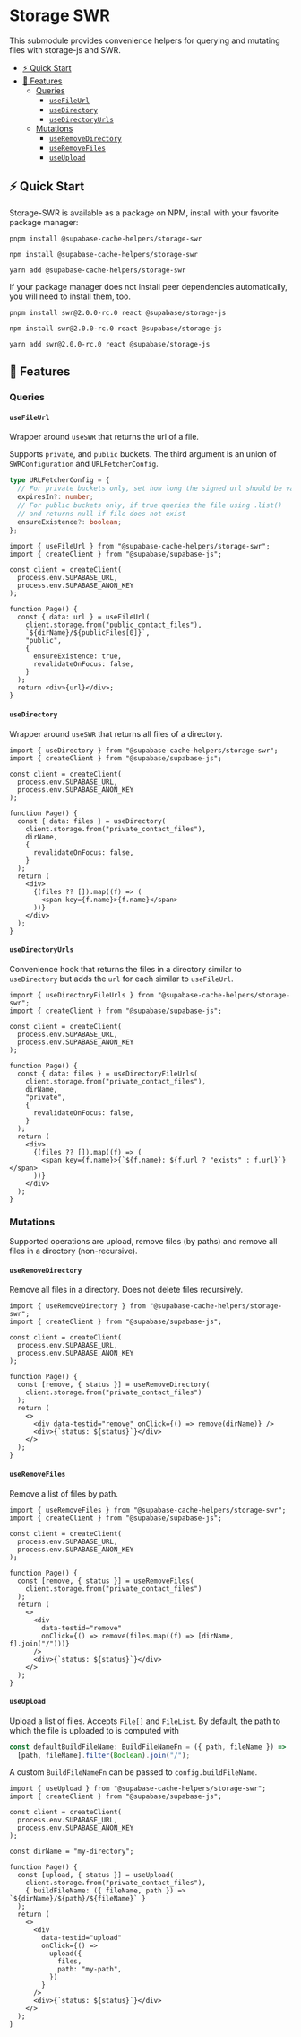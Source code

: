 # Storage SWR

This submodule provides convenience helpers for querying and mutating files with storage-js and SWR.

- [⚡️ Quick Start](#️-quick-start)
- [📝 Features](#-features)
  - [Queries](#queries)
    - [`useFileUrl`](#usefileurl)
    - [`useDirectory`](#usedirectory)
    - [`useDirectoryUrls`](#usedirectoryurls)
  - [Mutations](#mutations)
    - [`useRemoveDirectory`](#useremovedirectory)
    - [`useRemoveFiles`](#useremovefiles)
    - [`useUpload`](#useupload)

## ⚡️ Quick Start

Storage-SWR is available as a package on NPM, install with your favorite package manager:

```shell
pnpm install @supabase-cache-helpers/storage-swr

npm install @supabase-cache-helpers/storage-swr

yarn add @supabase-cache-helpers/storage-swr
```

If your package manager does not install peer dependencies automatically, you will need to install them, too.

```shell
pnpm install swr@2.0.0-rc.0 react @supabase/storage-js

npm install swr@2.0.0-rc.0 react @supabase/storage-js

yarn add swr@2.0.0-rc.0 react @supabase/storage-js
```

## 📝 Features

### Queries

#### `useFileUrl`

Wrapper around `useSWR` that returns the url of a file.

Supports `private`, and `public` buckets. The third argument is an union of `SWRConfiguration` and `URLFetcherConfig`.

```ts
type URLFetcherConfig = {
  // For private buckets only, set how long the signed url should be valid
  expiresIn?: number;
  // For public buckets only, if true queries the file using .list()
  // and returns null if file does not exist
  ensureExistence?: boolean;
};
```

```tsx
import { useFileUrl } from "@supabase-cache-helpers/storage-swr";
import { createClient } from "@supabase/supabase-js";

const client = createClient(
  process.env.SUPABASE_URL,
  process.env.SUPABASE_ANON_KEY
);

function Page() {
  const { data: url } = useFileUrl(
    client.storage.from("public_contact_files"),
    `${dirName}/${publicFiles[0]}`,
    "public",
    {
      ensureExistence: true,
      revalidateOnFocus: false,
    }
  );
  return <div>{url}</div>;
}
```

#### `useDirectory`

Wrapper around `useSWR` that returns all files of a directory.

```tsx
import { useDirectory } from "@supabase-cache-helpers/storage-swr";
import { createClient } from "@supabase/supabase-js";

const client = createClient(
  process.env.SUPABASE_URL,
  process.env.SUPABASE_ANON_KEY
);

function Page() {
  const { data: files } = useDirectory(
    client.storage.from("private_contact_files"),
    dirName,
    {
      revalidateOnFocus: false,
    }
  );
  return (
    <div>
      {(files ?? []).map((f) => (
        <span key={f.name}>{f.name}</span>
      ))}
    </div>
  );
}
```

#### `useDirectoryUrls`

Convenience hook that returns the files in a directory similar to `useDirectory` but adds the `url` for each similar to `useFileUrl`.

```tsx
import { useDirectoryFileUrls } from "@supabase-cache-helpers/storage-swr";
import { createClient } from "@supabase/supabase-js";

const client = createClient(
  process.env.SUPABASE_URL,
  process.env.SUPABASE_ANON_KEY
);

function Page() {
  const { data: files } = useDirectoryFileUrls(
    client.storage.from("private_contact_files"),
    dirName,
    "private",
    {
      revalidateOnFocus: false,
    }
  );
  return (
    <div>
      {(files ?? []).map((f) => (
        <span key={f.name}>{`${f.name}: ${f.url ? "exists" : f.url}`}</span>
      ))}
    </div>
  );
}
```

### Mutations

Supported operations are upload, remove files (by paths) and remove all files in a directory (non-recursive).

#### `useRemoveDirectory`

Remove all files in a directory. Does not delete files recursively.

```tsx
import { useRemoveDirectory } from "@supabase-cache-helpers/storage-swr";
import { createClient } from "@supabase/supabase-js";

const client = createClient(
  process.env.SUPABASE_URL,
  process.env.SUPABASE_ANON_KEY
);

function Page() {
  const [remove, { status }] = useRemoveDirectory(
    client.storage.from("private_contact_files")
  );
  return (
    <>
      <div data-testid="remove" onClick={() => remove(dirName)} />
      <div>{`status: ${status}`}</div>
    </>
  );
}
```

#### `useRemoveFiles`

Remove a list of files by path.

```tsx
import { useRemoveFiles } from "@supabase-cache-helpers/storage-swr";
import { createClient } from "@supabase/supabase-js";

const client = createClient(
  process.env.SUPABASE_URL,
  process.env.SUPABASE_ANON_KEY
);

function Page() {
  const [remove, { status }] = useRemoveFiles(
    client.storage.from("private_contact_files")
  );
  return (
    <>
      <div
        data-testid="remove"
        onClick={() => remove(files.map((f) => [dirName, f].join("/")))}
      />
      <div>{`status: ${status}`}</div>
    </>
  );
}
```

#### `useUpload`

Upload a list of files. Accepts `File[]` and `FileList`. By default, the path to which the file is uploaded to is computed with

```ts
const defaultBuildFileName: BuildFileNameFn = ({ path, fileName }) =>
  [path, fileName].filter(Boolean).join("/");
```

A custom `BuildFileNameFn` can be passed to `config.buildFileName`.

```tsx
import { useUpload } from "@supabase-cache-helpers/storage-swr";
import { createClient } from "@supabase/supabase-js";

const client = createClient(
  process.env.SUPABASE_URL,
  process.env.SUPABASE_ANON_KEY
);

const dirName = "my-directory";

function Page() {
  const [upload, { status }] = useUpload(
    client.storage.from("private_contact_files"),
    { buildFileName: ({ fileName, path }) => `${dirName}/${path}/${fileName}` }
  );
  return (
    <>
      <div
        data-testid="upload"
        onClick={() =>
          upload({
            files,
            path: "my-path",
          })
        }
      />
      <div>{`status: ${status}`}</div>
    </>
  );
}
```
